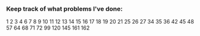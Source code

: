 ### Keep track of what problems I've done:
1
2
3
4
6
7
8
9
10
11
12
13
14
15
16
17 
18
19
20
21
25
26
27
34
35
36
42
45
48
57
64
68
71
72
99
120
145
161
162
